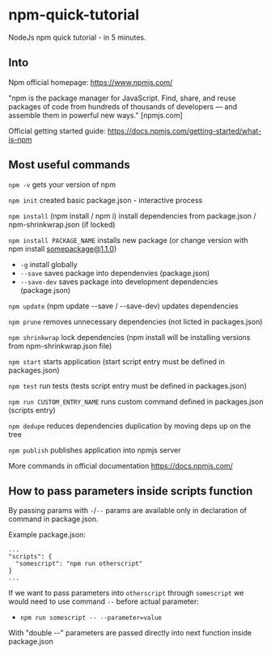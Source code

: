 # npm-quick-tutorial
NodeJs npm quick tutorial - in 5 minutes.

## Into
Npm official homepage: https://www.npmjs.com/

"npm is the package manager for JavaScript. Find, share, and reuse packages of code from hundreds of thousands of developers — and assemble them in powerful new ways." [npmjs.com]

Official getting started guide: https://docs.npmjs.com/getting-started/what-is-npm

## Most useful commands

`npm -v` gets your version of npm

`npm init` created basic package.json - interactive process

`npm install` (npm install / npm i) install dependencies from package.json / npm-shrinkwrap.json (if locked)

`npm install PACKAGE_NAME` installs new package (or change version with npm install somepackage@1.1.0)
* `-g` install globally
* `--save` saves package into dependenvies (package.json)
* `--save-dev`  saves package into development dependencies (package.json)

`npm update` (npm update --save / --save-dev) updates dependencies

`npm prune` removes unnecessary dependencies (not licted in packages.json)

`npm shrinkwrap` lock dependencies (npm install will be installing versions from npm-shrinkwrap.json file)

`npm start` starts application (start script entry must be defined in packages.json)

`npm test` run tests (tests script entry must be defined in packages.json)

`npm run CUSTOM_ENTRY_NAME` runs custom command defined in packages.json (scripts entry)

`npm dedupe` reduces dependencies duplication by moving deps up on the tree

`npm publish` publishes application into npmjs server

More commands in official documentation https://docs.npmjs.com/

## How to pass parameters inside scripts function

By passing params with `-`/`--` params are available only in declaration of command in package.json.

Example package.json:
```
...
"scripts": {
  "somescript": "npm run otherscript"
}
...
```

If we want to pass parameters into `otherscript` through `somescript` we would need to use command `--` before actual parameter:

* `npm run somescript -- --parameter=value`

With "double --" parameters are passed directly into next function inside package.json
